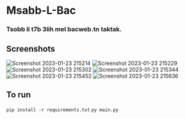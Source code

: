 # Msabb-L-Bac

### Tsobb li t7b 3lih mel bacweb.tn taktak.

## Screenshots

![Screenshot 2023-01-23 215214](https://user-images.githubusercontent.com/73950268/214150372-67af70ce-e8ba-40b9-8730-798575c3e574.png)
![Screenshot 2023-01-23 215229](https://user-images.githubusercontent.com/73950268/214150376-cae62aeb-8150-4c37-870b-e97a91336378.png)
![Screenshot 2023-01-23 215302](https://user-images.githubusercontent.com/73950268/214150377-2c94db86-7983-4319-863e-8cef99ac142e.png)
![Screenshot 2023-01-23 215344](https://user-images.githubusercontent.com/73950268/214150378-c4d25256-abe4-42a4-bb52-c5453274d4d6.png)
![Screenshot 2023-01-23 215452](https://user-images.githubusercontent.com/73950268/214150379-8e15beca-eed5-40df-8d64-d209df339c86.png)
![Screenshot 2023-01-23 215636](https://user-images.githubusercontent.com/73950268/214150380-78eb76c0-09f2-47e8-adfa-02067668e7ad.png)

## To run

`pip install -r requirements.txt`
`py main.py`
